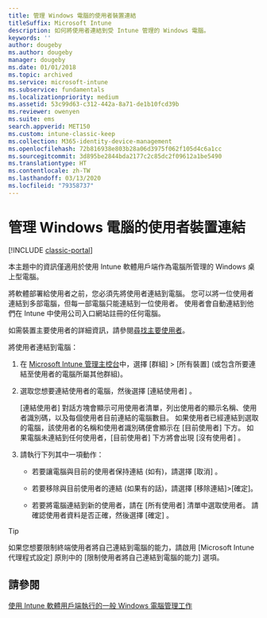 ```yaml
---
title: 管理 Windows 電腦的使用者裝置連結
titleSuffix: Microsoft Intune
description: 如何將使用者連結到受 Intune 管理的 Windows 電腦。
keywords: ''
author: dougeby
ms.author: dougeby
manager: dougeby
ms.date: 01/01/2018
ms.topic: archived
ms.service: microsoft-intune
ms.subservice: fundamentals
ms.localizationpriority: medium
ms.assetid: 53c99d63-c312-442a-8a71-de1b10fcd39b
ms.reviewer: owenyen
ms.suite: ems
search.appverid: MET150
ms.custom: intune-classic-keep
ms.collection: M365-identity-device-management
ms.openlocfilehash: 72b816938e803b28a06d3975f062f105d4c6a1cc
ms.sourcegitcommit: 3d895be2844bda2177c2c85dc2f09612a1be5490
ms.translationtype: HT
ms.contentlocale: zh-TW
ms.lasthandoff: 03/13/2020
ms.locfileid: "79358737"
---
```

# <a name="manage-user-device-linking-for-windows-pcs"></a>管理 Windows 電腦的使用者裝置連結

[!INCLUDE [classic-portal](../includes/classic-portal.md)]

本主題中的資訊僅適用於使用 Intune 軟體用戶端作為電腦所管理的 Windows 桌上型電腦。 

將軟體部署給使用者之前，您必須先將使用者連結到電腦。 您可以將一位使用者連結到多部電腦，但每一部電腦只能連結到一位使用者。 使用者會自動連結到他們在 Intune 中使用公司入口網站註冊的任何電腦。

如需裝置主要使用者的詳細資訊，請參閱[尋找主要使用者](../remote-actions/find-primary-user.md)。

將使用者連結到電腦：

1. 在 [Microsoft Intune 管理主控台](https://manage.microsoft.com/)中，選擇 [群組]  &gt; [所有裝置]  (或包含所要連結至使用者的電腦所屬其他群組)。

2. 選取您想要連結使用者的電腦，然後選擇 [連結使用者]  。

   [連結使用者]  對話方塊會顯示可用使用者清單，列出使用者的顯示名稱、使用者識別碼，以及每個使用者目前連結的電腦數目。 如果使用者已經連結到選取的電腦，該使用者的名稱和使用者識別碼便會顯示在 [目前使用者]  下方。 如果電腦未連結到任何使用者，[目前使用者]  下方將會出現 [沒有使用者]  。

3. 請執行下列其中一項動作：

   - 若要讓電腦與目前的使用者保持連結 (如有)，請選擇 [取消]  。

   - 若要移除與目前使用者的連結 (如果有的話)，請選擇 [移除連結]&gt;[確定]。 

   - 若要將電腦連結到新的使用者，請在 [所有使用者]  清單中選取使用者。 請確認使用者資料是否正確，然後選擇 [確定]  。

> [!TIP]
> 如果您想要限制終端使用者將自己連結到電腦的能力，請啟用 [Microsoft Intune 代理程式設定]  原則中的 [限制使用者將自己連結到電腦的能力]  選項。

## <a name="see-also"></a>請參閱

[使用 Intune 軟體用戶端執行的一般 Windows 電腦管理工作](common-windows-pc-management-tasks-with-the-microsoft-intune-computer-client.md)
